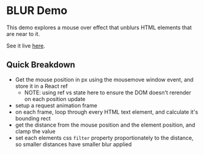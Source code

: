 # BLUR Demo

This demo explores a mouse over effect that unblurs HTML elements that are near to it.

See it live [here](https://blur-demo.vercel.app).

## Quick Breakdown

- Get the mouse position in px using the mousemove window event, and store it in a React ref
  - NOTE: using ref vs state here to ensure the DOM doesn't rerender on each position update
- setup a request animation frame
- on each frame, loop through every HTML text element, and calculate it's bounding rect
- get the distance from the mouse position and the element position, and clamp the value
- set each elements css `filter` property proportionately to the distance, so smaller distances have smaller blur applied